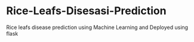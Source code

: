# Rice-Leafs-Disesasi-Prediction
Rice leafs disease prediction using Machine Learning and Deployed using flask
